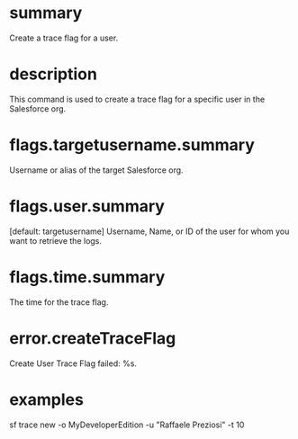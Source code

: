 # summary

Create a trace flag for a user.

# description

This command is used to create a trace flag for a specific user in the Salesforce org.

# flags.targetusername.summary

Username or alias of the target Salesforce org.

# flags.user.summary

[default: targetusername] Username, Name, or ID of the user for whom you want to retrieve the logs.

# flags.time.summary

The time for the trace flag.

# error.createTraceFlag

Create User Trace Flag failed: %s.

# examples

sf trace new -o MyDeveloperEdition -u "Raffaele Preziosi" -t 10
